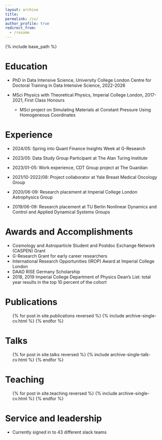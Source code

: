 ```yaml
---
layout: archive
title:
permalink: /cv/
author_profile: true
redirect_from:
  - /resume
---
```


{% include base_path %}

Education
======
* PhD in Data Intensive Science, University College London Centre for Doctoral Training in Data Intensive Science, 2022-2026

* MSci Physics with Theoretical Physics, Imperial College London, 2017-2021, First Class Honours
  * MSci project on Simulating Materials at Constant Pressure Using Homogeneous Coordinates

Experience
======
* 2024/05: Spring into Quant Finance Insights Week at G-Research

* 2023/05: Data Study Group Participant at The Alan Turing Institute

* 2023/01-05: Work experience, CDT Group project at The Guardian

* 2021/10-2022/08: Project collaborator at Yale Breast Medical Oncology Group

* 2020/06-09: Research placement at Imperial College London Astrophysics Group

* 2019/06-09: Research placement at TU Berlin Nonlinear Dynamics and Control and Applied Dynamical Systems Groups
  

Awards and Accomplishments
======
* Cosmology and Astroparticle Student and Postdoc Exchange Network (CASPEN) Grant
* G-Research Grant for early career researchers
* International Research Opportunities (IROP) Award at Imperial College London
* DAAD RISE Germany Scholarship
* 2018, 2019 Imperial College Department of Physics Dean’s List: total year results in the top 10 percent of the cohort

Publications
======
  <ul>{% for post in site.publications reversed %}
    {% include archive-single-cv.html %}
  {% endfor %}</ul>
  
Talks
======
  <ul>{% for post in site.talks reversed %}
    {% include archive-single-talk-cv.html  %}
  {% endfor %}</ul>
  
Teaching
======
  <ul>{% for post in site.teaching reversed %}
    {% include archive-single-cv.html %}
  {% endfor %}</ul>
  
Service and leadership
======
* Currently signed in to 43 different slack teams
